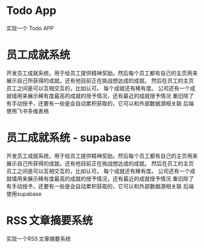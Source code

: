 # Todo App

实现一个 Todo APP

# 员工成就系统

开发员工成就系统，用于给员工提供精神奖励。然后每个员工都有自己的主页用来展示自己所获得的成就。还有他目前正在挑战想达成的成就。
然后在员工的主页员工之间是可以互相交互的，比如认可。
每个成就还有稀有度。
公司还有一个成就墙用来展示稀有度最高的成就的授予情况，还有最近的成就授予情况
重旧除了有手动授予，还要有一些是会自动累积获取的，它可以和外部数据源相关联
后端使用飞书多维表格

# 员工成就系统 - supabase

开发员工成就系统，用于给员工提供精神奖励。然后每个员工都有自己的主页用来展示自己所获得的成就。还有他目前正在挑战想达成的成就。
然后在员工的主页员工之间是可以互相交互的，比如认可。
每个成就还有稀有度。
公司还有一个成就墙用来展示稀有度最高的成就的授予情况，还有最近的成就授予情况
重旧除了有手动授予，还要有一些是会自动累积获取的，它可以和外部数据源相关联
后端使用supabase

# RSS 文章摘要系统

实现一个RSS 文章摘要系统

